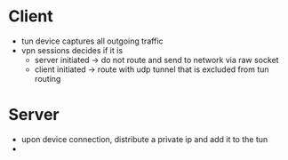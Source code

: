 # Client
- tun device captures all outgoing traffic
- vpn sessions decides if it is
	- server initiated -> do not route and send to network via raw socket
	- client initiated -> route with udp tunnel that is excluded from tun routing


# Server
-  upon device connection, distribute a private ip and add it to the tun
- 
